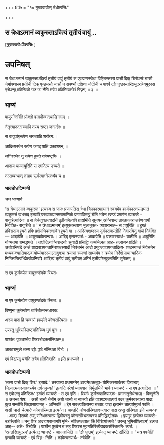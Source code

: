 +++
title = "१० मुख्यवायोस् त्रेधोत्पत्तिः"

+++


## स त्रेधाऽत्मानं व्यकुरुताऽदित्यं तृतीयं वायुं ..

\[**मुख्यवायोः प्रेोत्पत्तिः** \]

# **उपनिषत्**

स त्रेधाऽत्मानं व्यकुरुताऽदित्यं तृतीयं वायुं तृतीयं स एष प्राणस्त्रेधा विहितस्तस्य प्राची दिक् शिरोऽसौ चासौ चेर्मावथास्य प्रतीची दिक् पुच्छमसौ चासौ च सक्थ्यौ दक्षिणा चोदीची च पार्श्वे द्यौः पृष्ठमन्तरिक्षमुदरमियमुरस्स एषोऽप्सु प्रतिष्ठितो यत्र क्व चैति तदेव प्रतितिष्ठत्येवं विद्वान् ॥ ३ ॥

## **भाष्यं**

वायुरग्निरिति प्रोक्तो ह्यग्रणीत्वादधाङ्गिनाम् ।

नेतृत्त्वाददनाच्चापि तस्य स्रष्टा जनार्दनः ॥

स वायुर्वायुरूपेण जगत्पाति शरीरगः ।

आदित्यस्थेन रूपेण जगद् याति प्रकाशयन् ॥

अग्निस्थेन तु रूपेण हूयते सर्वयष्टृभिः ।

आदाय यात्यायुरिति स एवादित्य उच्यते ॥

तत्सम्बन्धात्तु तन्नाम सूर्यस्याग्नेस्तथैव च ॥

### **भावबोधटिप्पणी**

अथ भाष्यार्थः

‘स त्रेधाऽत्मानं व्यकुरुत' इत्यस्य स जातः प्रजापतिस् त्रेधा त्रिप्रकारमात्मानं स्वयमेव कार्यकारणसङ्घातं व्यकुरुतं व्यभजद् इत्यादि परव्याख्यानमप्रामाणिकं प्रमाणविरुद्धं चेति भावेन खण्डं प्रमाणेन व्याचष्टे - वायुरित्यादिना ॥ स त्रेधेत्युक्तत्वादनिं तृतीयमित्यपि ग्राह्यमिति सूचयन् अग्निशब्दं तावत्प्रकारान्तरेण वायौ निर्वक्ति- वायुरिति ॥ ' स त्रेधाऽत्मानम्' इत्युक्तरूपाणां मूलानुक्त- व्यापारानाह– स वायुरिति ॥ हूयते हविरादाय हूयते हविः प्रक्षेपाधिकरणत्वेन हूयते वा । आदित्यशब्दस्य सूर्यपरत्वप्रतीतिं निवारयितुं वायौ निर्वक्ति— आदायेति ॥ आयुरादायेत्यन्वयः । आदिद् इत्यस्यार्थः - आदायेति ॥ यकारस्यार्थः– यातीति ॥ आयुरिति योग्यतया सम्बद्ध्यते । तर्ह्यादित्याग्निशब्दयोः सूर्यादौ प्रसिद्धिः कथमित्यत आह- तत्सम्बन्धादिति । अत्रोपनिषदि अन्ते ग्राह्यवाक्यगताग्निशब्दस्यादौ निर्वचनेन आदौ प्रयुक्तवाक्यगतादित्य- शब्दस्यान्ते निर्वचनेन मध्यवाक्यप्रतिपाद्यवायोर्व्यापारस्याऽदावुक्त्या त्रयाणां रूपाणां साम्यमेव न क्रमेण निर्देशे प्राधान्यादिकं निमित्तमित्यभिप्रेत्योपनिषदि आदित्यं तृतीयं वायुं तृतीयम् अग्निं तृतीयमित्युक्तमिति सूचितम् ॥

------------------------------------------------------------------------

स एष कूर्मरूपेण वायुरण्डोदके स्थितः

## **भाष्यं**

स एष कूर्मरूपेण वायुरण्डोदके स्थितः ॥

विष्णुना कूर्मरूपेण धारितोऽनन्तधारकः ।

अस्य पादा हि चत्वारो ह्यण्डोदे कोणसंस्थिताः ॥

उरस्तु भूमिसंश्लिष्टमतिरिच्य भुवं पुनः ।

पार्श्वतः पृष्ठतश्चैव शिरश्चोदकसंस्थितम्॥

आकाशमुदरे तस्य द्यौः पृष्ठे संस्थिता विभोः ।

एवं विद्वांस्तु यत्रैति तत्रैव प्रतितिष्ठति ॥ इति प्रभञ्जने ॥

### **भावबोधटिप्पणी**

‘तस्य प्राची दिक् शिरः' इत्यादेः ' तस्यास्य प्रथमाग्नेर् अश्वमेधक्रतूप- योगिकस्यार्कस्य विराजश् चित्यात्मकस्याश्वस्येव दर्शनमुच्यते' इत्यादि परेषां व्याख्यानं निर्मूलमिति भावेन व्याचष्टे - स एष इत्यादिना ॥ ' स एषोऽप्सु प्रतिष्ठितः' इत्यंशं व्याचष्टे - स एष इति । विष्णोः कूर्मरूपप्रतिपादक- प्रमाणानुरोधेनाऽह - विष्णुनेति ॥ अनन्तः शेषः । असौ चासौ चेर्मोम् असौ चासौ च सक्थ्यौ इति वाक्यद्वयतात्पर्यं वदन् कूर्मस्वरूपस्य पादाः कुत्र सन्तीति जिज्ञासायामाह - अप्स्विति ॥ ईम सक्थ्यावित्यस्य चत्वारः पादा इत्यनेन तात्पर्यमुक्तं भवति । असौ चासौ चेत्यादेः कोणसंस्थिता इत्यनेन। अण्डोदे कोणसंस्थिताश्चत्वारः पादा अप्सु संस्थिता इति सम्बन्धः । आद्यः हिशब्दो ऽप्सु संस्थितत्वस्य द्वितीयस्तु कोणसंस्थितत्वस्य प्रसिद्धिद्योतकः । इयमुर इत्येतद् व्याचष्टे– उरस्त्विति ॥ ननु शिर आद्यवयवानामपि भूमि- संश्लिष्टत्वात् किं विशिष्योच्यते ' उरस्तु भूमिसंश्लिष्टम्' इत्यत आह-- अति- रिच्येति । पार्श्वेन पुच्छेन च सह शिरश्च भुवमतिरिच्यैवोदकसंस्थितमि- त्यर्थः । ‘अन्तरिक्षमुदरम्’ इत्येतद् व्याचष्टे - आकाशमिति ॥ ‘द्यौः पृष्ठम्’ इत्येतद् व्याचष्टे द्यौरिति ॥ ' यत्र क्वचैति' इत्यादि व्याचष्टे - एवं विद्वा- निति । तदेवेत्यस्यार्थः- तत्रैवेति ॥

